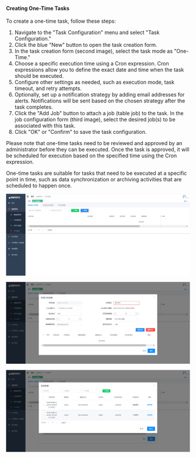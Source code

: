 #### Creating One-Time Tasks

To create a one-time task, follow these steps:

1. Navigate to the "Task Configuration" menu and select "Task Configuration."
2. Click the blue "New" button to open the task creation form.
3. In the task creation form (second image), select the task mode as "One-Time."
4. Choose a specific execution time using a Cron expression. Cron expressions allow you to define the exact date and time when the task should be executed.
5. Configure other settings as needed, such as execution mode, task timeout, and retry attempts.
6. Optionally, set up a notification strategy by adding email addresses for alerts. Notifications will be sent based on the chosen strategy after the task completes.
7. Click the "Add Job" button to attach a job (table job) to the task. In the job configuration form (third image), select the desired job(s) to be associated with this task.
8. Click "OK" or "Confirm" to save the task configuration.

Please note that one-time tasks need to be reviewed and approved by an administrator before they can be executed. Once the task is approved, it will be scheduled for execution based on the specified time using the Cron expression.

One-time tasks are suitable for tasks that need to be executed at a specific point in time, such as data synchronization or archiving activities that are scheduled to happen once.


![image-20230621142941634](../../images/whaleal-data-images/image-20230621142941634.png)

![image-20230621143119669](../../images/whaleal-data-images/image-20230621143119669.png)

![image-20230621143532776](../../images/whaleal-data-images/image-20230621143532776.png)
